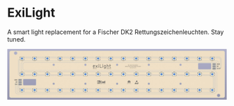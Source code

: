 # ExiLight

A smart light replacement for a Fischer DK2 Rettungszeichenleuchten. Stay tuned.

![](.github/pcb.jpg)
